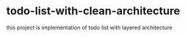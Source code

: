 # todo-list-with-clean-architecture

this project is implementation of todo list with layered architecture 

